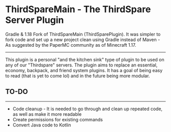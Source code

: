 # ThirdSpareMain - The ThirdSpare Server Plugin

Gradle & 1.18 Fork of ThirdSpareMain (ThirdSparePlugin). It was simpler to fork code and set up a new project clean 
using Gradle instead of Maven - As suggested by the PaperMC community as of Minecraft 1.17.
___
This plugin is a personal "and the kitchen sink" type of plugin to be used on any of our "Thirdspare" servers. The 
plugin aims to replace an essential, economy, backpack, and friend system plugins. It has a goal of being easy to read
(that is yet to come lol) and in the future being more modular.


## TO-DO
___
- Code cleanup - It is needed to go through and clean up repeated code, as well as make it more readable
- Create permissions for existing commands
- Convert Java code to Kotlin